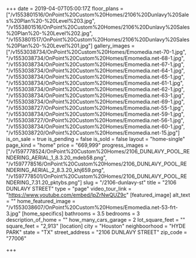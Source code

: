 +++
date = 2019-04-07T05:00:17Z
floor_plans = ["/v1553801516/OnPoint%20Custom%20Homes/2106%20Dunlavy%20Sales%20Plan%20-%20Level%203.jpg", "/v1553801516/OnPoint%20Custom%20Homes/2106%20Dunlavy%20Sales%20Plan%20-%20Level%202.jpg", "/v1553801517/OnPoint%20Custom%20Homes/2106%20Dunlavy%20Sales%20Plan%20-%20Level%201.jpg"]
gallery_images = ["/v1553038734/OnPoint%20Custom%20Homes/Emomedia.net-70-1.jpg", "/v1553038734/OnPoint%20Custom%20Homes/Emomedia.net-68-1.jpg", "/v1553038734/OnPoint%20Custom%20Homes/Emomedia.net-67-1.jpg", "/v1553038734/OnPoint%20Custom%20Homes/Emomedia.net-64-1.jpg", "/v1553038734/OnPoint%20Custom%20Homes/Emomedia.net-65-1.jpg", "/v1553038734/OnPoint%20Custom%20Homes/Emomedia.net-61-1.jpg", "/v1553038734/OnPoint%20Custom%20Homes/Emomedia.net-62-1.jpg", "/v1553038734/OnPoint%20Custom%20Homes/Emomedia.net-63-1.jpg", "/v1553038734/OnPoint%20Custom%20Homes/Emomedia.net-69-1.jpg", "/v1553038727/OnPoint%20Custom%20Homes/Emomedia.net-55-1.jpg", "/v1553038734/OnPoint%20Custom%20Homes/Emomedia.net-59-1.jpg", "/v1553038727/OnPoint%20Custom%20Homes/Emomedia.net-56-1.jpg", "/v1553038734/OnPoint%20Custom%20Homes/Emomedia.net-60-1.jpg", "/v1553038720/OnPoint%20Custom%20Homes/Emomedia.net-15.jpg"]
is_on_sale = true
is_pending = false
is_sold = false
layout = "home-single"
page_kind = "home"
price = "669,999"
progress_images = ["/v1597778524/OnPoint%20Custom%20Homes/2106_DUNLAVY_POOL_RENDERING_AERIAL_1_8.3.20_mdeb58.png", "/v1597778516/OnPoint%20Custom%20Homes/2106_DUNLAVY_POOL_RENDERING_AERIAL_2_8.3.20_khj659.png", "/v1597778501/OnPoint%20Custom%20Homes/2106_DUNLAVY_POOL_RENDERING_7.31.20_pktybs.png"]
slug = "/2106-dunlavy-st"
title = "2106 DUNLAVY STREET"
type = "page"
video_tour_link = "https://www.youtube.com/embed/lpZrNwQUZ9c"
[featured_image]
alt_text = ""
home_featured_image = "/v1553038607/OnPoint%20Custom%20Homes/Emomedia.net-53-frt-3.jpg"
[home_specifics]
bathrooms = 3.5
bedrooms = 3
description_of_home = ""
how_many_cars_garage = 2
lot_square_feet = ""
square_feet = "2,913"
[location]
city = "Houston"
neighboorhood = "HYDE PARK"
state = "TX"
street_address = "2106 DUNLAVY STREET"
zip_code = "77006"

+++
